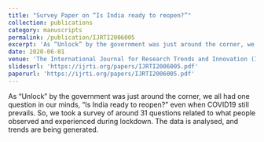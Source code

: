 ```yaml
---
title: "Survey Paper on “Is India ready to reopen?”"
collection: publications
category: manuscripts
permalink: /publication/IJRTI2006005
excerpt: 'As “Unlock” by the government was just around the corner, we all had one question in our minds, “Is India ready to reopen?” even when COVID19 still prevails. So, we took a survey of around 31 questions related to what people observed and experienced during lockdown. The data is analysed, and trends are being generated.'
date: 2020-06-01
venue: 'The International Journal for Research Trends and Innovation (IJRTI)'
slidesurl: 'https://ijrti.org/papers/IJRTI2006005.pdf'
paperurl: 'https://ijrti.org/papers/IJRTI2006005.pdf'
---
```


As “Unlock” by the government was just around the corner, we all had one question in our minds, “Is India ready
to reopen?” even when COVID19 still prevails. So, we took a survey of around 31 questions related to what people observed and experienced during lockdown. The data is analysed, and trends are being generated.
